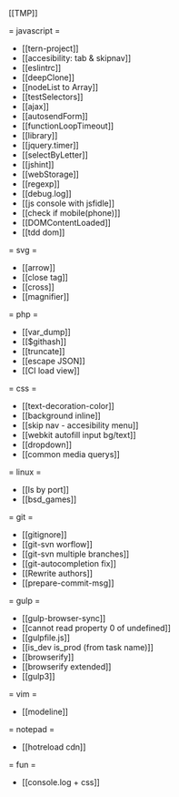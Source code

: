 [[TMP]]


= javascript =
* [[tern-project]]
* [[accesibility: tab & skipnav]]
* [[eslintrc]]
* [[deepClone]]
* [[nodeList to Array]]
* [[testSelectors]]
* [[ajax]]
* [[autosendForm]]
* [[functionLoopTimeout]]
* [[library]]
* [[jquery.timer]]
* [[selectByLetter]]
* [[jshint]]
* [[webStorage]]
* [[regexp]]
* [[debug.log]]
* [[js console with jsfidle]]
* [[check if mobile(phone)]]
* [[DOMContentLoaded]]
* [[tdd dom]]

= svg =
* [[arrow]]
* [[close tag]]
* [[cross]]
* [[magnifier]]

= php =
* [[var_dump]]
* [[$githash]]
* [[truncate]]
* [[escape JSON]]
* [[CI load view]]

= css =
* [[text-decoration-color]]
* [[background inline]]
* [[skip nav - accesibility menu]]
* [[webkit autofill input bg/text]]
* [[dropdown]]
* [[common media querys]]

= linux =
* [[ls by port]]
* [[bsd_games]]
 
= git =
* [[gitignore]]
* [[git-svn worflow]]
* [[git-svn multiple branches]]
* [[git-autocompletion fix]]
* [[Rewrite authors]]
* [[prepare-commit-msg]]

= gulp =
* [[gulp-browser-sync]]
* [[cannot read property 0 of undefined]]
* [[gulpfile.js]]
* [[is_dev is_prod (from task name)]]
* [[browserify]]
* [[browserify extended]]
* [[gulp3]]


= vim =
* [[modeline]]

= notepad =
* [[hotreload cdn]]

= fun =
* [[console.log + css]]

